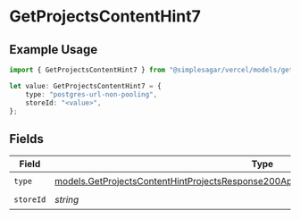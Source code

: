 # GetProjectsContentHint7

## Example Usage

```typescript
import { GetProjectsContentHint7 } from "@simplesagar/vercel/models/getprojectsop.js";

let value: GetProjectsContentHint7 = {
    type: "postgres-url-non-pooling",
    storeId: "<value>",
};
```

## Fields

| Field                                                                                                                                                                                    | Type                                                                                                                                                                                     | Required                                                                                                                                                                                 | Description                                                                                                                                                                              |
| ---------------------------------------------------------------------------------------------------------------------------------------------------------------------------------------- | ---------------------------------------------------------------------------------------------------------------------------------------------------------------------------------------- | ---------------------------------------------------------------------------------------------------------------------------------------------------------------------------------------- | ---------------------------------------------------------------------------------------------------------------------------------------------------------------------------------------- |
| `type`                                                                                                                                                                                   | [models.GetProjectsContentHintProjectsResponse200ApplicationJSONResponseBodyProjectsType](../models/getprojectscontenthintprojectsresponse200applicationjsonresponsebodyprojectstype.md) | :heavy_check_mark:                                                                                                                                                                       | N/A                                                                                                                                                                                      |
| `storeId`                                                                                                                                                                                | *string*                                                                                                                                                                                 | :heavy_check_mark:                                                                                                                                                                       | N/A                                                                                                                                                                                      |